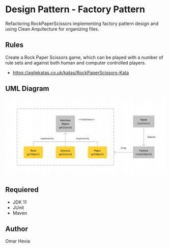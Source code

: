 # Design Pattern - Factory Pattern

Refactoring RockPaperScissors implementing factory pattern design and using Clean Arquitecture for organizing files.

## Rules

Create a Rock Paper Scissors game, which can be played with a number of rule sets and against both human and computer controlled players.

- https://agilekatas.co.uk/katas/RockPaperScissors-Kata

## UML Diagram

<img src="uml diagram\uml_diagram.png">

## Requiered
- JDK 11
- JUnit
- Maven

## Author

Omar Hevia